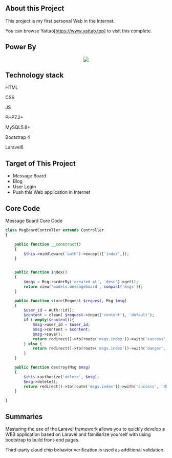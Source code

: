 ## About this Project

This project is my first personal Web in the Internet.

You can browse Yattao[https://www.yattao.top] to visit this complete.



## Power By

<p align="center"><img src="https://laravel.com/assets/img/components/logo-laravel.svg"></p>



## Technology stack

HTML

CSS

JS

PHP7.2+

MySQL5.8+

Bootstrap 4

Laravel6


## Target of This Project

- Message Board
- Blog
- User Login
- Push this Web application in Internet

## Core Code

Message Board Core Code

```PHP
class MsgBoardController extends Controller
{

    public function __construct()
    {
        $this->middleware('auth')->except(['index',]);
    }


    public function index()
    {
        $msgs = Msg::orderBy('created_at', 'desc')->get();
        return view('models.messageboard', compact('msgs'));
    }

    public function store(Request $request, Msg $msg)
    {
        $user_id = Auth::id();
        $content = clean( $request->input('content'), 'default');
        if (!empty($content)){
            $msg->user_id = $user_id;
            $msg->content = $content;
            $msg->save();
            return redirect()->to(route('msgs.index'))->with('success', '留言成功！');
        } else {
            return redirect()->to(route('msgs.index'))->with('danger', '留言失败！');
        }
    }

    public function destroy(Msg $msg)
    {
        $this->authorize('delete', $msg);
        $msg->delete();
        return redirect()->to(route('msgs.index'))->with('success', '成功删除留言');
    }

}
```

## Summaries

Mastering the use of the Laravel framework allows you to quickly develop a WEB application based on Laravel and familiarize yourself with using bootstrap to build front-end pages.

Third-party cloud chip behavior verification is used as additional validation.

